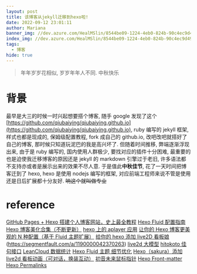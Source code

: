 ```yaml
---
layout: post
title: 该博客从jekyll迁移到hexo啦!
date: 2022-09-12 23:01:11
author: Mariana
banner_img: //dev.azure.com/HealMSlin/8544be09-1224-4eb0-824b-90c4ec9d49ee/_apis/git/repositories/7a27a721-4c93-4ecf-8258-d5422217b60a/items?path=%2F1662998106504_3868.png&versionDescriptor%5BversionOptions%5D=0&versionDescriptor%5BversionType%5D=0&versionDescriptor%5Bversion%5D=master&resolveLfs=true&%24format=octetStream&api-version=5.0
index_img: //dev.azure.com/HealMSlin/8544be09-1224-4eb0-824b-90c4ec9d49ee/_apis/git/repositories/7a27a721-4c93-4ecf-8258-d5422217b60a/items?path=%2F1662998106504_3868.png&versionDescriptor%5BversionOptions%5D=0&versionDescriptor%5BversionType%5D=0&versionDescriptor%5Bversion%5D=master&resolveLfs=true&%24format=octetStream&api-version=5.0
tags:
  - 博客
hide: true
---
```


> 年年岁岁花相似, 岁岁年年人不同. 中秋快乐

# 背景

最早是大三的时候一时兴起想要搭个博客, 随手 google 发现了这个[https://github.com/qiubaiying/qiubaiying.github.io](https://github.com/qiubaiying/qiubaiying.github.io), ruby 编写的 jekyll 框架, 样式也都是现成的, 保姆级配置教程, fork 成自己的 github.io, 改吧改吧就搭好了自己的博客, 那时候只知道玩泥巴的我是高兴坏了.
但随着时间推移, 弊端逐渐浮现出来, 由于是 ruby 编写的, 国内使用人群极少, 要找对应的插件十分困难, 最重要的也是迫使我迁移博客的原因还是 jekyll 的 markdown 引擎过于老旧, 许多语法都不支持亦或者是展示出来的效果不尽人意.
于是值此**中秋佳节**, 花了一天时间把博客迁到了 hexo, hexo 是使用 nodejs 编写的框架, 对应前端工程师来说不管是使用还是日后扩展都十分友好. ~~呐这个就叫做专业~~

#

# reference

[GitHub Pages + Hexo 搭建个人博客网站，史上最全教程](https://blog.csdn.net/yaorongke/article/details/119089190)
[Hexo Fluid 配置指南](https://hexo.fluid-dev.com/docs/guide/)
[Hexo 博客美化合集（不断更新）](https://zhuanlan.zhihu.com/p/69211731)
[hexo 上的 aplayer 应用](https://blog.yleao.com/2018/0902/hexo%E4%B8%8A%E7%9A%84aplayer%E5%BA%94%E7%94%A8.html)
[让你的 Hexo 博客更美观的 N 种配置（基于 Fluid 主题扩展）](https://www.jianshu.com/p/ba692a97a602)
[给你的 hexo 添加 live2D 看板娘](https://segmentfault.com/a/1190000042370263)(https://segmentfault.com/a/1190000042370263)
[live2d 大模型](https://github.com/summerscar/live2dDemo)
[hitokoto 佳句接口](https://v1.hitokoto.cn/)
[LeanCloud 数据统计](https://console.leancloud.cn/apps)
[Hexo Fluid 主题 细节优化](https://blog.csdn.net/qq_36852780/article/details/120943120)
[Hexo（sakura）添加 live2d 看板动画（可对话，换装互动）](https://blog.csdn.net/cungudafa/article/details/104282643)
[初音未来鼠标指针](https://www.himiku.com/archives/miku-mouse-cursor.html)
[Hexo Front-matter](https://hexo.io/zh-cn/docs/front-matter)
[Hexo Permalinks](https://hexo.io/docs/permalinks.html)

